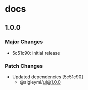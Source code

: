 # docs

## 1.0.0

### Major Changes

- 5c51c90: initial release

### Patch Changes

- Updated dependencies [5c51c90]
  - @algleymi/ui@1.0.0
